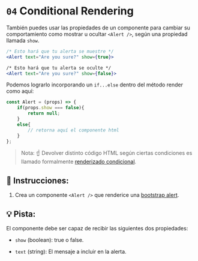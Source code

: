 # `04` Conditional Rendering

También puedes usar las propiedades de un componente para cambiar su comportamiento como mostrar u ocultar `<Alert />`, según una propiedad llamada `show`.

```jsx
/* Esto hará que tu alerta se muestre */
<Alert text="Are you sure?" show={true}>

/* Esto hará que tu alerta se oculte */
<Alert text="Are you sure?" show={false}>
```

Podemos lograrlo incorporando un `if...else` dentro del método render como aquí:

```jsx
const Alert = (props) => {
    if(props.show === false){
        return null;
    }
    else{
        // retorna aquí el componente html
    }
};
```

> Nota: ☝️ Devolver distinto código HTML según ciertas condiciones es llamado formalmente [renderizado condicional](https://react.dev/learn/conditional-rendering).

## 📝 Instrucciones:

1. Crea un componente `<Alert />` que renderice una [bootstrap alert](https://getbootstrap.com/docs/5.0/components/alerts/#examples).

## 💡 Pista:

El componente debe ser capaz de recibir las siguientes dos propiedades:

+ `show` (boolean): true o false.

+ `text` (string): El mensaje a incluir en la alerta.
